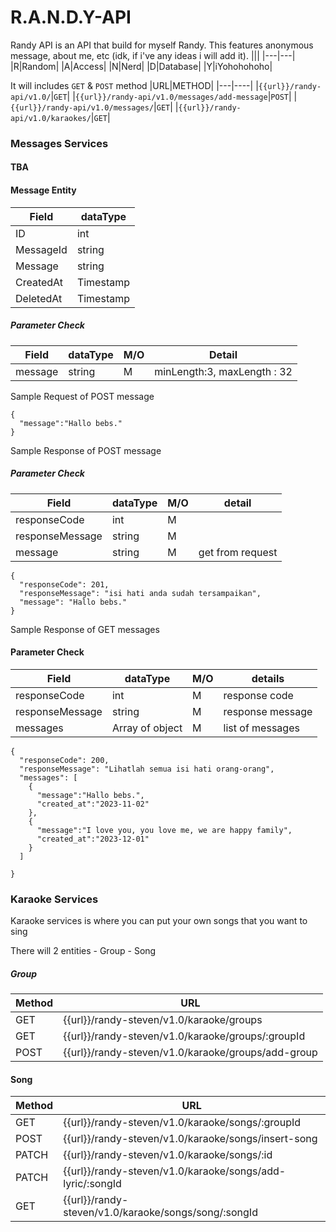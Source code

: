 # R.A.N.D.Y-API
Randy API is an API that build for myself Randy. This features anonymous message, about me, etc (idk, if i've any ideas i will add it). 
|||
|---|---|
|R|Random|
|A|Access|
|N|Nerd|
|D|Database|
|Y|iYohohohoho|


It will includes `GET` & `POST` method
|URL|METHOD|
|---|----|
|`{{url}}/randy-api/v1.0/`|`GET`|
|`{{url}}/randy-api/v1.0/messages/add-message`|`POST`|
|`{{url}}/randy-api/v1.0/messages/`|`GET`|
|`{{url}}/randy-api/v1.0/karaokes/`|`GET`|


### Messages Services
#### TBA

#### Message Entity
|Field|dataType|
|-----|-------|
|ID|int|
|MessageId|string|
|Message|string|
|CreatedAt|Timestamp|
|DeletedAt|Timestamp|

##### Parameter Check
|Field|dataType|M/O|Detail|
|-----|--------|-|------|
|message|string|M|minLength:3, maxLength : 32|

Sample Request of POST message
```
{
  "message":"Hallo bebs."
}
```

Sample Response of POST message
##### Parameter Check
|Field|dataType|M/O|detail|
|-----|--------|---|------|
|responseCode|int|M||
|responseMessage|string|M||
|message|string|M|get from request|

```
{
  "responseCode": 201,
  "responseMessage": "isi hati anda sudah tersampaikan",
  "message": "Hallo bebs."
}
```

Sample Response of GET messages
#### Parameter Check

|Field|dataType|M/O|details|
|-----|--------|---|-------|
|responseCode|int|M|response code|
|responseMessage|string|M|response message|
|messages|Array of object|M|list of messages|

```
{
  "responseCode": 200,
  "responseMessage": "Lihatlah semua isi hati orang-orang",
  "messages": [
    {
      "message":"Hallo bebs.",
      "created_at":"2023-11-02"
    },
    {
      "message":"I love you, you love me, we are happy family",
      "created_at":"2023-12-01"
    }
  ]

}
```

### Karaoke Services
<p>Karaoke services is where you can put your own songs that you want to sing</p>
There will 2 entities
- Group
- Song

##### Group
|Method|URL|
|------|---|
|GET|{{url}}/randy-steven/v1.0/karaoke/groups|
|GET|{{url}}/randy-steven/v1.0/karaoke/groups/:groupId|
|POST|{{url}}/randy-steven/v1.0/karaoke/groups/add-group|

#### Song
|Method|URL|
|------|---|
|GET|{{url}}/randy-steven/v1.0/karaoke/songs/:groupId|
|POST|{{url}}/randy-steven/v1.0/karaoke/songs/insert-song|
|PATCH|{{url}}/randy-steven/v1.0/karaoke/songs/:id|
|PATCH|{{url}}/randy-steven/v1.0/karaoke/songs/add-lyric/:songId|
|GET|{{url}}/randy-steven/v1.0/karaoke/songs/song/:songId|
